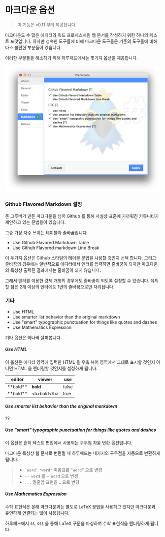 # 마크다운 옵션

> 이 기능은 v0.11 부터 제공됩니다.

마크다운도 수 많은 에디터와 워드 프로세스처럼 웹 문서를 작성하기 위한 하나의 텍스트 포맷입니다. 하지만 성숙한 도구들에 비해 마크다운 도구들은 기존의 도구들에 비해 다소 불편한 부분들이 있습니다.

이러한 부분들을 해소하기 위해 하루패드에서는 몇가지 옵션을 제공합니다.

![](images/001.png)

### Github Flavored Markdown 설정

존 그루버가 만든 마크다운을 넘어 Github 를 통해 사실상 표준에 가까워진 커뮤니티가 제안하고 있는 문법들이 있습니다.

그중 가장 자주 쓰이는 테이블과 줄바꿈입니다.

* Use Github Flavored Markdown Table
* Use Github Flavored markdown Line Break

이 두가지 옵션은 Github 스타일의 테이블 문법을 사용할 것인지 선택 합니다. 그리고 줄바꿈의 경우에는 일반적으로 에디터에서 엔터를 입력하면 줄바꿈이 되지만 마크다운의 특성상 출력된 결과에서는 줄바꿈이 되지 않습니다.

그래서 엔터를 이용한 강제 개행의 경우에도 줄바꿈이 되도록 설정할 수 있습니다.
유의할 점은 2개 이상의 엔터에도 1번의 줄바꿈으로만 처리됩니다.

### 기타

* Use HTML
* Use smarter list behavior than the original markdown
* Use "smart" typographic punctuation for things like quotes and dashes
* Use Mathematics Expression

기타 옵션은 하나씩 살펴봅니다.

##### Use HTML 

이 옵션은 에디터 영역에 입력한 HTML 을 우측 뷰어 영역에서 그대로 표시할 것인지 아니면 HTML 을 렌더링할 것인지를 설정하게 됩니다.

| editor                 | viewer                              | use   |
|---------------------|---------------------------------|-------|
| \*\*bold\*\*         |  <b>bold</b>                     | false |
| \*\*bold\*\*         |  &lt;b&gt;bold&lt;/b&gt;   | true  |

##### Use smarter list behavior than the original markdown
??

##### Use "smart" typographic punctuation for things like quotes and dashes

이 옵션은 흔히 텍스트 편집에서 사용되는 구두점 자동 변환 옵션입니다.

마크다운 특성상 웹 문서로 변환될 때 하루패드는 네가지의 구두점을 자동으로 변환하게 됩니다.
 
> * <code>\`word\`</code> `"word"` 따옴표를 `“word”` 으로 변경
> * `-- word` 를 `— word` 으로 변경
> * `...` 말줄임 표현을 `…` 으로 변경


##### Use Mathematics Expression

수학 표현식은 본래 마크다운과는 별도로 LaTeX 문법을 사용하고 있지만 마크다운과 유연하게 연결되는 많이 사용됩니다.

하루패드에서 `$$`, `$$$` 을 통해 LaTeX 구문을 파싱하여 수학 표현식을 렌더링하게 됩니다. 